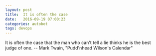 ```yaml
---
layout: post
title:  It is often the case
date:   2016-09-19 07:00:23
categories: autobot
tags: devops
---
```


It is often the case that the man who can't tell a lie thinks he is the best
judge of one.
		-- Mark Twain, "Pudd'nhead Wilson's Calendar"
